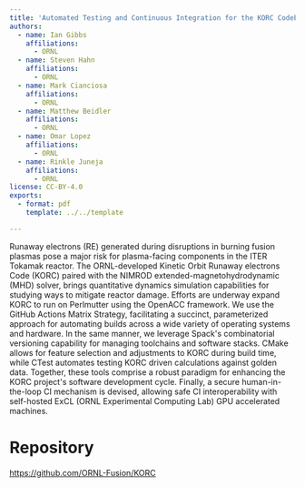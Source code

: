 ```yaml
---
title: 'Automated Testing and Continuous Integration for the KORC Codebase'
authors:
  - name: Ian Gibbs
    affiliations:
      - ORNL
  - name: Steven Hahn
    affiliations:
      - ORNL
  - name: Mark Cianciosa
    affiliations:
      - ORNL
  - name: Matthew Beidler
    affiliations:
      - ORNL
  - name: Omar Lopez
    affiliations:
      - ORNL
  - name: Rinkle Juneja
    affiliations:
      - ORNL
license: CC-BY-4.0
exports:
  - format: pdf
    template: ../../template

---
```


Runaway electrons (RE) generated during disruptions in burning fusion plasmas pose a major risk for plasma-facing components in the ITER Tokamak reactor. The ORNL-developed Kinetic Orbit Runaway electrons Code (KORC) paired with the NIMROD extended-magnetohydrodynamic (MHD) solver, brings quantitative dynamics simulation capabilities for studying ways to mitigate reactor damage.  Efforts are underway expand KORC to run on Perlmutter using the OpenACC framework.  We use the GitHub Actions Matrix Strategy, facilitating a succinct, parameterized approach for automating builds across a wide variety of operating systems and hardware.  In the same manner, we leverage Spack's combinatorial versioning capability for managing toolchains and software stacks.  CMake allows for feature selection and adjustments to KORC during build time, while CTest automates testing KORC driven calculations against golden data.  Together, these tools comprise a robust paradigm for enhancing the KORC project's software development cycle.  Finally, a secure human-in-the-loop CI mechanism is devised, allowing safe CI interoperability with self-hosted ExCL (ORNL Experimental Computing Lab) GPU accelerated machines.

# Repository
https://github.com/ORNL-Fusion/KORC

